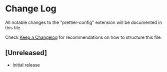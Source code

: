 # Change Log

All notable changes to the "prettier-config" extension will be documented in this file.

Check [Keep a Changelog](http://keepachangelog.com/) for recommendations on how to structure this file.

## [Unreleased]

- Initial release
